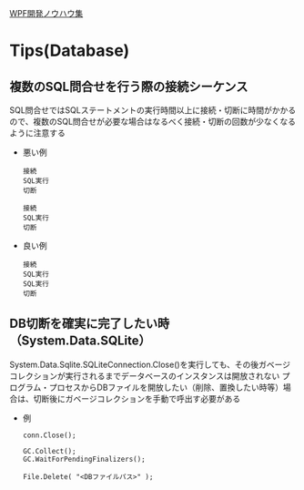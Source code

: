[WPF開発ノウハウ集](../index.md)
# Tips(Database)

## 複数のSQL問合せを行う際の接続シーケンス

SQL問合せではSQLステートメントの実行時間以上に接続・切断に時間がかかるので、複数のSQL問合せが必要な場合はなるべく接続・切断の回数が少なくなるように注意する

- 悪い例
    ```
    接続
    SQL実行
    切断

    接続
    SQL実行
    切断
    ```

- 良い例
    ```
    接続
    SQL実行
    SQL実行
    切断
    ```

## DB切断を確実に完了したい時（System.Data.SQLite）

System.Data.Sqlite.SQLiteConnection.Close()を実行しても、その後ガベージコレクションが実行されるまでデータベースのインスタンスは開放されない
プログラム・プロセスからDBファイルを開放したい（削除、置換したい時等）場合は、切断後にガベージコレクションを手動で呼出す必要がある

- 例
    ```
    conn.Close();

    GC.Collect();
    GC.WaitForPendingFinalizers();

    File.Delete( "<DBファイルパス>" );
    ```

